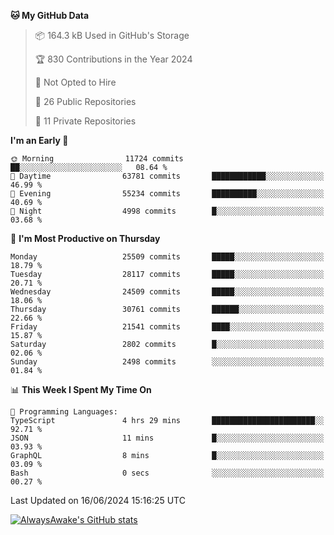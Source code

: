 <!--START_SECTION:waka-->
**🐱 My GitHub Data** 

> 📦 164.3 kB Used in GitHub's Storage 
 > 
> 🏆 830 Contributions in the Year 2024
 > 
> 🚫 Not Opted to Hire
 > 
> 📜 26 Public Repositories 
 > 
> 🔑 11 Private Repositories 
 > 
**I'm an Early 🐤** 

```text
🌞 Morning                11724 commits       ██░░░░░░░░░░░░░░░░░░░░░░░   08.64 % 
🌆 Daytime                63781 commits       ████████████░░░░░░░░░░░░░   46.99 % 
🌃 Evening                55234 commits       ██████████░░░░░░░░░░░░░░░   40.69 % 
🌙 Night                  4998 commits        █░░░░░░░░░░░░░░░░░░░░░░░░   03.68 % 
```
📅 **I'm Most Productive on Thursday** 

```text
Monday                   25509 commits       █████░░░░░░░░░░░░░░░░░░░░   18.79 % 
Tuesday                  28117 commits       █████░░░░░░░░░░░░░░░░░░░░   20.71 % 
Wednesday                24509 commits       █████░░░░░░░░░░░░░░░░░░░░   18.06 % 
Thursday                 30761 commits       ██████░░░░░░░░░░░░░░░░░░░   22.66 % 
Friday                   21541 commits       ████░░░░░░░░░░░░░░░░░░░░░   15.87 % 
Saturday                 2802 commits        █░░░░░░░░░░░░░░░░░░░░░░░░   02.06 % 
Sunday                   2498 commits        ░░░░░░░░░░░░░░░░░░░░░░░░░   01.84 % 
```


📊 **This Week I Spent My Time On** 

```text
💬 Programming Languages: 
TypeScript               4 hrs 29 mins       ███████████████████████░░   92.71 % 
JSON                     11 mins             █░░░░░░░░░░░░░░░░░░░░░░░░   03.93 % 
GraphQL                  8 mins              █░░░░░░░░░░░░░░░░░░░░░░░░   03.09 % 
Bash                     0 secs              ░░░░░░░░░░░░░░░░░░░░░░░░░   00.27 % 
```


 Last Updated on 16/06/2024 15:16:25 UTC
<!--END_SECTION:waka-->

[![AlwaysAwake's GitHub stats](https://github-readme-stats.vercel.app/api?username=AlwaysAwake&show_icons=true&theme=github_dark&count_private=true)](https://github.com/AlwaysAwake/AlwaysAwake)
